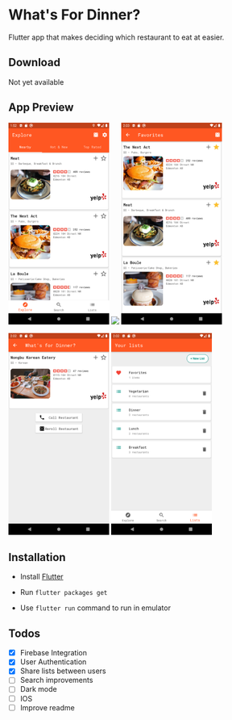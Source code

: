 # What's For Dinner?

Flutter app that makes deciding which restaurant to eat at easier. 

## Download

Not yet available

## App Preview

<p float="left">
  <img src="./images/nearby.png" width="200" />
  <img src="./images/nav_drawer.png" width="200" /> 
  <img src="./images/favorites.png" width="200"/>
</p>

<p float="left">
  <img src="./images/choose_one.png" width="200"/>
  <img src="./images/custom_lists.png" width="200"/>
</p>


## Installation

- Install [Flutter](https://flutter.dev/docs/get-started/install)

- Run `flutter packages get`

- Use `flutter run` command to run in emulator 


## Todos

- [x] Firebase Integration
- [x] User Authentication
- [x] Share lists between users
- [ ] Search improvements
- [ ] Dark mode
- [ ] IOS 
- [ ] Improve readme